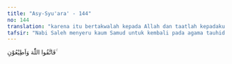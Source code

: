 ```yaml
---
title: "Asy-Syu'ara' - 144"
no: 144
translation: "karena itu bertakwalah kepada Allah dan taatlah kepadaku."
tafsir: "Nabi Saleh menyeru kaum Samud untuk kembali pada agama tauhid dan bertakwa kepada Allah. Semula mereka beriman kepada Allah, kemudian menjadi kafir dan menyembah berhala yang mereka persekutukan dengan-Nya. Untuk mengembalikan mereka kepada agama tauhid, Allah mengutus Nabi Saleh kepada mereka. Nabi Saleh menyeru kaumnya agar bertakwa kepada Allah, mengerjakan perintah dan meninggalkan larangan-Nya, serta mengakui bahwa Nabi Saleh adalah rasul yang diutus Allah kepada mereka.\n\nDalam Surah Hud diterangkan bahwa Nabi Saleh menyeru kaumnya agar beriman pada agama tauhid. Pokok dakwahnya ialah menyembah Allah dalam arti bahwa hanya Allah yang harus disembah, bukan patung-patung yang mereka buat. Untuk menguatkan dakwahnya, Nabi Saleh menyampaikan alasan bahwa tidak ada tuhan selain Allah yang menciptakan mereka, memberi rezeki, menghidupkan dan mematikan, dan menjadikan mereka para saudagar, gembala, pengusaha, dan pemakmur bumi, sebagaimana firman Allah:\n\nDan kepada kaum Samud (Kami utus) saudara mereka, Saleh. Dia berkata, \"Wahai kaumku! Sembahlah Allah, tidak ada tuhan bagimu selain Dia. Dia telah menciptakanmu dari bumi (tanah) dan menjadikanmu pemakmurnya, karena itu mohonlah ampunan kepada-Nya, kemudian bertobatlah kepada-Nya. Sesungguhnya Tuhanku sangat dekat (rahmat-Nya) dan memperkenankan (doa hamba-Nya)\". (Hud/11: 61).\n\nNabi Saleh menjelaskan alasannya, yaitu bahwa Allah telah menciptakan mereka dari bumi yaitu dari tanah. Ini adalah suatu hal yang nyata bagi mereka, tidak dapat mereka ingkari. Nabi Saleh juga mengatakan bawah Allah telah menjadikan mereka pemakmur bumi. Ini merupakan kenyataan juga bagi mereka. Mereka memang telah memakmurkan bumi dengan memanfaatkan sumber-sumber air, membangun irigasi yang berfungsi mengatur distribusi air, sampai tanah mereka menjadi subur, tanaman mereka tumbuh dan berbuah, dan ternak mereka hidup dengan baik. Mereka juga telah mengeluarkan logam dari dalam tanah yang bermanfaat bagi perusahaan dan perniagaan. Dengan demikian, mereka telah mengolah dan memakmurkan bumi, dan inilah suatu hal nyata yang mereka jalani setiap hari.\n\nNabi Saleh menerangkan bahwa dia tidak akan meminta upah sedikit pun kepada mereka. Dia hanya mengharapkan upah dari Allah yang mengutusnya."
---
```


فَاتَّقُوا اللّٰهَ وَاَطِيْعُوْنِ ۚ  
